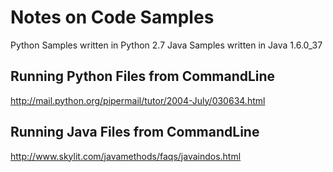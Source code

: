 Notes on Code Samples
=====================

Python Samples written in Python 2.7
Java Samples written in Java 1.6.0_37


Running Python Files from CommandLine
-------------------------------------
http://mail.python.org/pipermail/tutor/2004-July/030634.html

Running Java Files from CommandLine
-----------------------------------
http://www.skylit.com/javamethods/faqs/javaindos.html